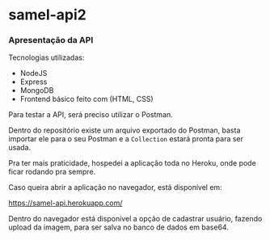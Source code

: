 # samel-api2

### Apresentação da API

Tecnologias utilizadas:

- NodeJS
- Express
- MongoDB
- Frontend básico feito com (HTML, CSS)

Para testar a API, será preciso utilizar o Postman.

Dentro do repositório existe um arquivo exportado do Postman, basta importar ele para o seu Postman e a `Collection` estará pronta para ser usada.

Pra ter mais praticidade, hospedei a aplicação toda no Heroku, onde pode ficar rodando pra sempre.

Caso queira abrir a aplicação no navegador, está disponível em:

https://samel-api.herokuapp.com/

Dentro do navegador está disponível a opção de cadastrar usuário, fazendo upload da imagem, para ser salva no banco de dados em base64.

